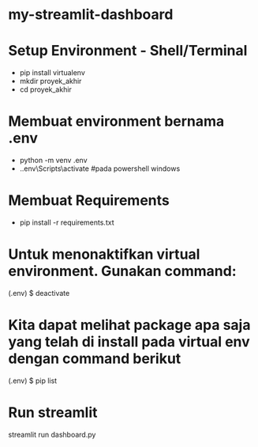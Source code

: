 # my-streamlit-dashboard

# Setup Environment - Shell/Terminal
- pip install virtualenv
- mkdir proyek_akhir
- cd proyek_akhir

# Membuat environment bernama .env
- python -m venv .env  
- .\.env\Scripts\activate  #pada powershell windows

# Membuat Requirements
- pip install -r requirements.txt

# Untuk menonaktifkan virtual environment. Gunakan command:
(.env) $ deactivate

# Kita dapat melihat package apa saja yang telah di install pada virtual env dengan command berikut
(.env) $ pip list

# Run streamlit
streamlit run dashboard.py

